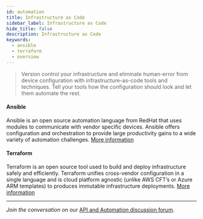 ```yaml
---
id: automation
title: Infrastructure as Code
sidebar_label: Infrastructure as Code
hide_title: false
description: Infrastructure as Code
keywords:
  - ansible
  - terraform
  - overview
---
```


> Version control your infrastructure and eliminate human-error from device configuration with infrastructure-as-code tools and techniques. Tell your tools how the configuration should look and let them automate the rest.

#### Ansible

Ansible is an open source automation language from RedHat that uses modules to communicate with vendor specific devices. Ansible offers configuration and orchestration to provide large productivity gains to a wide variety of automation challenges. <a href="https://live.paloaltonetworks.com/t5/Ansible/ct-p/Ansible" target="_blank">More information</a>

#### Terraform

Terraform is an open source tool used to build and deploy infrastructure safely and efficiently. Terraform unifies cross-vendor configuration in a single language and is cloud platform agnostic (unlike AWS CFT’s or Azure ARM templates) to produces immutable infrastructure deployments. <a href="https://live.paloaltonetworks.com/t5/Terraform/ct-p/Terraform" target="_blank">More information</a>

---

_Join the conversation_ on our <a href="https://live.paloaltonetworks.com/t5/Automation-API/ct-p/automation" target="_blank">API and Automation discussion forum</a>.
